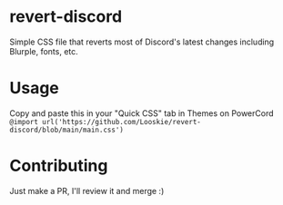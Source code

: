 # revert-discord
Simple CSS file that reverts most of Discord's latest changes including Blurple, fonts, etc.

# Usage
Copy and paste this in your "Quick CSS" tab in Themes on PowerCord
`@import url('https://github.com/Looskie/revert-discord/blob/main/main.css')`

# Contributing
Just make a PR, I'll review it and merge :)
